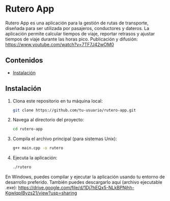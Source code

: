 # Rutero App

Rutero App es una aplicación para la gestión de rutas de transporte, diseñada para ser utilizada por pasajeros, conductores y dateros. La aplicación permite calcular tiempos de viaje, reportar retrasos y ajustar tiempos de viaje durante las horas pico.
Publicación y difusión: https://www.youtube.com/watch?v=7TF7J42wOM0
## Contenidos

- [Instalación](#instalación)
## Instalación

1. Clona este repositorio en tu máquina local:
    ```sh
    git clone https://github.com/tu-usuario/rutero-app.git
    ```

2. Navega al directorio del proyecto:
    ```sh
    cd rutero-app
    ```

3. Compila el archivo principal (para sistemas Unix):
    ```sh
    g++ main.cpp -o rutero
    ```

4. Ejecuta la aplicación:
    ```sh
    ./rutero
    ```

En Windows, puedes compilar y ejecutar la aplicación usando tu entorno de desarrollo preferido.
También puedes descargarlo aquí (archivo ejecutable .exe):
https://drive.google.com/file/d/1Dj7hEQx5-NLkBPNjhh-KgwlqpIByzs21/view?usp=sharing
